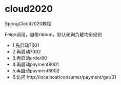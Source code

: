 # cloud2020
SpringCloud2020教程

Feign调用，自带ribbon，默认轮询负载均衡规则
* 1.先启动7001
* 2.再启动7002
* 3.再启动order80
* 4.再启动payment8001
* 5.再启动payment8002
* 6.访问 http://localhost/consumer/payment/get/31






